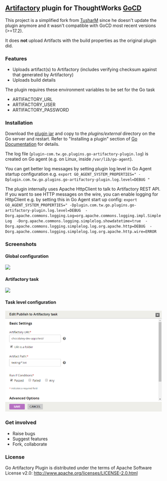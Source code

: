 ## [Artifactory](http://www.jfrog.com/home/v_artifactorypro_overview) plugin for ThoughtWorks [GoCD](http://www.go.cd/)

This project is a simplified fork from [TusharM](https://github.com/tusharm/go-artifactory-plugin) since he doesn't update the plugin anymore and it wasn't compatible with GoCD most recent versions (>=17.2).

It does **not** upload Artifacts with the build properties as the original plugin did.

### Features

+ Uploads artifact(s) to Artifactory  (includes verifying checksum against that generated by Artifactory)
+ Uploads build details 

The plugin requires these environment variables to be set for the Go task

+ ARTIFACTORY_URL 
+ ARTIFACTORY_USER
+ ARTIFACTORY_PASSWORD


### Installation

Download the [plugin jar](https://github.com/tusharm/go-artifactory-plugin/releases) and copy to the _plugins/external_ directory 
on the Go server and restart. Refer to "Installing a plugin" section of [Go Documentation](http://www.thoughtworks.com/products/docs/go/current/help/go_plugins_basics.html) for details.

The log file (`plugin-com.tw.go.plugins.go-artifactory-plugin.log`) is created on Go agent (e.g. on Linux, inside `/var/lib/go-agent`). 

You can get better log messages by setting plugin log level in Go Agent startup configuration e.g. 
`export GO_AGENT_SYSTEM_PROPERTIES=" -Dplugin.com.tw.go.plugins.go-artifactory-plugin.log.level=DEBUG "`

The plugin internally uses Apache HttpClient to talk to Artifactory REST API. If you want to see HTTP messages on the wire, 
you can enable logging for HttpClient e.g. by setting this in Go Agent start up config: `export GO_AGENT_SYSTEM_PROPERTIES=" -Dplugin.com.tw.go.plugins.go-artifactory-plugin.log.level=DEBUG 
-Dorg.apache.commons.logging.Log=org.apache.commons.logging.impl.SimpleLog 
-Dorg.apache.commons.logging.simplelog.showdatetime=true 
-Dorg.apache.commons.logging.simplelog.log.org.apache.http=DEBUG 
-Dorg.apache.commons.logging.simplelog.log.org.apache.http.wire=ERROR
`

### Screenshots


#### Global configuration
![](images/artifactory_config.png?raw=true)


#### Artifactory task 
![](images/artifactory_task.png?raw=true)


#### Task level configuration 
![](images/task_config.png?raw=true)


### Get involved

- Raise bugs
- Suggest features
- Fork, collaborate

### License

Go Artifactory Plugin is distributed under the terms of Apache Software License v2.0: http://www.apache.org/licenses/LICENSE-2.0.html

